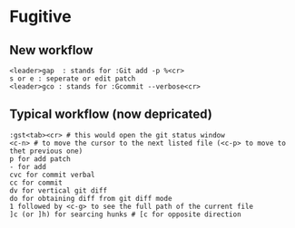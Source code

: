 # Fugitive

## New workflow
```VIM
<leader>gap  : stands for :Git add -p %<cr>
s or e : seperate or edit patch
<leader>gco : stands for :Gcommit --verbose<cr>
```

## Typical workflow (now depricated)

    :gst<tab><cr> # this would open the git status window
    <c-n> # to move the cursor to the next listed file (<c-p> to move to thet previous one)
    p for add patch
    - for add
    cvc for commit verbal
    cc for commit
    dv for vertical git diff
    do for obtaining diff from git diff mode
    1 followed by <c-g> to see the full path of the current file
    ]c (or ]h) for searcing hunks # [c for opposite direction


